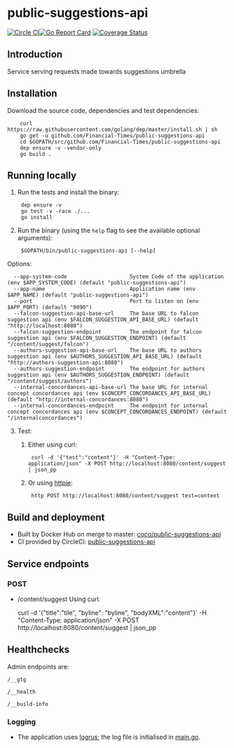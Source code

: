 # public-suggestions-api

[![Circle CI](https://circleci.com/gh/Financial-Times/public-suggestions-api/tree/master.png?style=shield)](https://circleci.com/gh/Financial-Times/public-suggestions-api/tree/master)[![Go Report Card](https://goreportcard.com/badge/github.com/Financial-Times/public-suggestions-api)](https://goreportcard.com/report/github.com/Financial-Times/public-suggestions-api) [![Coverage Status](https://coveralls.io/repos/github/Financial-Times/public-suggestions-api/badge.svg)](https://coveralls.io/github/Financial-Times/public-suggestions-api)

## Introduction

Service serving requests made towards suggestions umbrella

## Installation

Download the source code, dependencies and test dependencies:

        curl https://raw.githubusercontent.com/golang/dep/master/install.sh | sh
        go get -u github.com/Financial-Times/public-suggestions-api
        cd $GOPATH/src/github.com/Financial-Times/public-suggestions-api
        dep ensure -v -vendor-only
        go build .

## Running locally

1. Run the tests and install the binary:

        dep ensure -v
        go test -v -race ./...
        go install

2. Run the binary (using the `help` flag to see the available optional arguments):

        $GOPATH/bin/public-suggestions-api [--help]

Options:

      --app-system-code                    System Code of the application (env $APP_SYSTEM_CODE) (default "public-suggestions-api")
      --app-name                           Application name (env $APP_NAME) (default "public-suggestions-api")
      --port                               Port to listen on (env $APP_PORT) (default "9090")
      --falcon-suggestion-api-base-url     The base URL to falcon suggestion api (env $FALCON_SUGGESTION_API_BASE_URL) (default "http://localhost:8080")
      --falcon-suggestion-endpoint         The endpoint for falcon suggestion api (env $FALCON_SUGGESTION_ENDPOINT) (default "/content/suggest/falcon")
      --authors-suggestion-api-base-url    The base URL to authors suggestion api (env $AUTHORS_SUGGESTION_API_BASE_URL) (default "http://authors-suggestion-api:8080")
      --authors-suggestion-endpoint        The endpoint for authors suggestion api (env $AUTHORS_SUGGESTION_ENDPOINT) (default "/content/suggest/authors")
      --internal-concordances-api-base-url The base URL for internal concept concordances api (env $CONCEPT_CONCORDANCES_API_BASE_URL) (default "http://internal-concordances:8080")
      --internal-concordances-endpoint     The endpoint for internal concept concordances api (env $CONCEPT_CONCORDANCES_ENDPOINT) (default "/internalconcordances")
3. Test:

    1. Either using curl:

            curl -d '{"test":"content"}' -H "Content-Type: application/json" -X POST http://localhost:8080/content/suggest | json_pp

    1. Or using [httpie](https://github.com/jkbrzt/httpie):

            http POST http://localhost:8080/content/suggest test=content

## Build and deployment

* Built by Docker Hub on merge to master: [coco/public-suggestions-api](https://hub.docker.com/r/coco/public-suggestions-api/)
* CI provided by CircleCI: [public-suggestions-api](https://circleci.com/gh/Financial-Times/public-suggestions-api)

## Service endpoints

### POST
* /content/suggest
Using curl:

    curl -d '{"title":"tile", "byline": "byline", "bodyXML":"content"}' -H "Content-Type: application/json" -X POST http://localhost:8080/content/suggest | json_pp

## Healthchecks
Admin endpoints are:

`/__gtg`

`/__health`

`/__build-info`

### Logging

* The application uses [logrus](https://github.com/Sirupsen/logrus); the log file is initialised in [main.go](main.go).